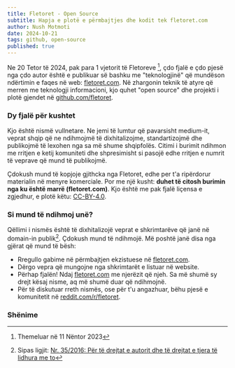 ```yaml
---
title: Fletoret - Open Source
subtitle: Hapja e plotë e përmbajtjes dhe kodit tek fletoret.com
author: Nush Motmoti
date: 2024-10-21
tags: github, open-source
published: true
---
```


Ne 20 Tetor të 2024, pak para 1 vjetorit të Fletoreve [^1], çdo fjalë
e çdo pjesë nga çdo autor është e publikuar së bashku me "teknologjinë"
që mundëson ndërtimin e faqes në web: [fletoret.com](https://fletoret.com).
Në zhargonin teknik të atyre që merren me teknologji informacioni,
kjo quhet "open source" dhe projekti i plotë gjendet në
[github.com/fletoret](https://github.com/fletoret).


### Dy fjalë për kushtet
Kjo është nismë vullnetare. Ne jemi të lumtur që pavarsisht medium-it,
veprat shqip që ne ndihmojmë të dixhitalizojme, standartizojmë dhe publikojmë
të lexohen nga sa më shume shqipfolës. Citimi i burimit ndihmon me rritjen e
ketij komuniteti dhe shpresimisht si pasojë edhe rritjen e numrit të
veprave që mund të publikojmë.

Çdokush mund të kopjoje gjithcka nga Fletoret, edhe per t'a ripërdorur
materialin në menyre komerciale. Por me një kusht:
**duhet të citosh burimin nga ku është marrë (fletoret.com)**. Kjo është
me pak fjalë liçensa e zgjedhur, e plotë këtu: [CC-BY-4.0](https://github.com/Fletoret/website/blob/main/license).


### Si mund të ndihmoj unë?

Qëllimi i nismës është të dixhitalizojë veprat e shkrimtarëve
që janë në domain-in publik[^2]. Çdokush mund të ndihmojë. Më poshtë
janë disa nga gjërat që mund të bësh:

* Rregullo gabime në përmbajtjen ekzistuese në [fletoret.com](https://fletoret.com).
* Dërgo vepra që mungojne nga shkrimtarët e listuar në website.
* Përhap fjalën! Ndaj [fletoret.com](https://fletoret.com) me njerëzit që njeh. Sa më shumë sy drejt kësaj nisme, aq më shumë duar që ndihmojnë.
* Për të diskutuar rreth nismës, ose për t'u angazhuar, bëhu pjesë e komunitetit në [reddit.com/r/fletoret](https://reddit.com/r/fletoret).


### Shënime
[^1]: Themeluar në 11 Nëntor 2023
[^2]: Sipas ligjit: [Nr. 35/2016: Për të drejtat e autorit dhe të drejtat e tjera të lidhura me to](/ligji-35-2016.pdf)
